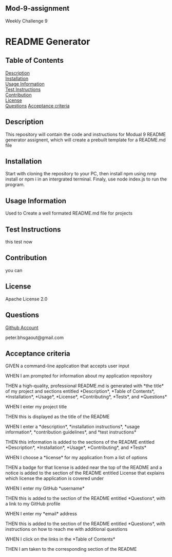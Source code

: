 ## Mod-9-assignment
Weekly Challenge 9

# README Generator

## Table of Contents

[Description](#Description)<br>
[Installation](#Installation-Instructions)<br>
[Usage Information](#Usage-Information)<br>
[Test Instructions](#Test-Instructions)<br>
[Contribution](#Contribution)<br>
[License](#License)<br>
[Questions](#Questions)
[Acceptance criteria](#Acceptance-criteria)

## Description

<p>This repository will contain the code and instructions for Modual 9 README generator assignent, which will create a prebuilt template for a README.md file</p> 

## Installation

<p>Start with cloning the repository to your PC, then install npm using nmp install or npm i in an intergrated terminal. Finaly, use node index.js to run the program. </p> 

## Usage Information

<p>Used to Create a well formated README.md file for projects</p> 

## Test Instructions

<p>this test now</p> 

## Contribution

<p>you can</p> 

## License

<p>Apache License 2.0</p>

## Questions

[<p>Github Account</p>](https://github.com/Zombear323)
<p>peter.bhsgaout@gmail.com</p>




## Acceptance criteria

<p>GIVEN a command-line application that accepts user input</p>
<p>WHEN I am prompted for information about my application repository</p>
<p>THEN a high-quality, professional README.md is generated with *the title* of my project and sections entitled *Description*, *Table of Contents*, *Installation*, *Usage*, *License*, *Contributing*, *Tests*, and *Questions*</p>

<p>WHEN I enter my project title</p>
<p>THEN this is displayed as the title of the README</p>

<p>WHEN I enter a *description*, *installation instructions*, *usage information*, *contribution guidelines*, and *test instructions*</p>
<p>THEN this information is added to the sections of the README entitled *Description*, *Installation*, *Usage*, *Contributing*, and *Tests*</p>

<p>WHEN I choose a *license* for my application from a list of options</p>
<p>THEN a badge for that license is added near the top of the README and a notice is added to the section of the README entitled License that explains which license the application is covered under</p>

<p>WHEN I enter my GitHub *username*</p>
<p>THEN this is added to the section of the README entitled *Questions*, with a link to my GitHub profile</p>

<p>WHEN I enter my *email* address</p>
<p>THEN this is added to the section of the README entitled *Questions*, with instructions on how to reach me with additional questions</p>

<p>WHEN I click on the links in the *Table of Contents*</p>
<p>THEN I am taken to the corresponding section of the README</p>
